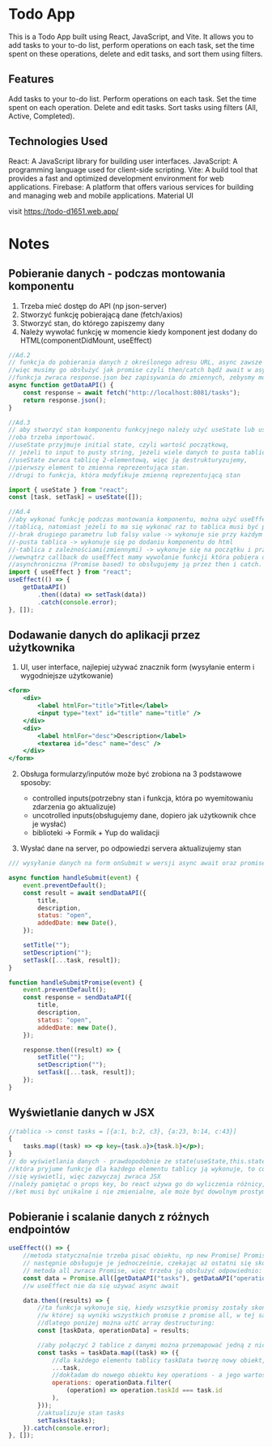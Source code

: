 # Todo App
This is a Todo App built using React, JavaScript, and Vite. It allows you to add tasks to your to-do list, perform operations on each task, set the time spent on these operations, delete and edit tasks, and sort them using filters.

## Features
Add tasks to your to-do list.
Perform operations on each task.
Set the time spent on each operation.
Delete and edit tasks.
Sort tasks using filters (All, Active, Completed).

## Technologies Used

React: A JavaScript library for building user interfaces.
JavaScript: A programming language used for client-side scripting.
Vite: A build tool that provides a fast and optimized development environment for web applications.
Firebase: A platform that offers various services for building and managing web and mobile applications.
Material UI

visit https://todo-d1651.web.app/


# Notes

## Pobieranie danych - podczas montowania komponentu

1. Trzeba mieć dostęp do API (np json-server)
2. Stworzyć funkcję pobierającą dane (fetch/axios)
3. Stworzyć stan, do którego zapiszemy dany
4. Należy wywołać funkcję w momencie kiedy komponent jest dodany do HTML(componentDidMount, useEffect)

```javascript
//Ad.2
// funkcja do pobierania danych z określonego adresu URL, async zawsze zwraca Promise,
//więc musimy go obsłużyć jak promise czyli then/catch bądź await w async function
//funkcja zwraca response.json bez zapisywania do zmiennych, zebysmy mogli ją exportowac i uzywac w róznych modułach
async function getDataAPI() {
    const response = await fetch("http://localhost:8081/tasks");
    return response.json();
}

//Ad.3
// aby stworzyć stan komponentu funkcyjnego należy użyć useState lub useReducer,
//oba trzeba importować.
//useState przyjmuje initial state, czyli wartość początkową,
// jeżeli to input to pusty string, jeżeli wiele danych to pusta tablica
//useState zwraca tablicę 2-elementową, więc ją destrukturyzujemy,
//pierwszy element to zmienna reprezentująca stan.
//drugi to funkcja, która modyfikuje zmienną reprezentującą stan

import { useState } from "react";
const [task, setTask] = useState([]);

//Ad.4
//aby wykonać funkcję podczas montowania komponentu, można użyć useEffect z drugim parametrem, który musi być
//tablicą, natomiast jeżeli to ma się wykonać raz to tablica musi być pusta
//-brak drugiego parametru lub falsy value -> wykonuje sie przy każdym rerenderze komponentu
//-pusta tablica -> wykonuje się po dodaniu komponentu do html
//-tablica z zależnościami(zmiennymi) -> wykonuje się na początku i przy każdej zmianie wartości z tablicy
//wewnątrz callback do useEffect mamy wywołanie funkcji która pobiera dane, w związku z tym, że jest async
//asynchroniczna (Promise based) to obsługujemy ją przez then i catch.
import { useEffect } from "react";
useEffect(() => {
    getDataAPI()
        .then((data) => setTask(data))
        .catch(console.error);
}, []);
```

## Dodawanie danych do aplikacji przez użytkownika

1. UI, user interface, najlepiej używać znacznik form (wysyłanie enterm i wygodniejsze użytkowanie)

```jsx
<form>
    <div>
        <label htmlFor="title">Title</label>
        <input type="text" id="title" name="title" />
    </div>
    <div>
        <label htmlFor="desc">Description</label>
        <textarea id="desc" name="desc" />
    </div>
</form>
```

2. Obsługa formularzy/inputów może być zrobiona na 3 podstawowe sposoby:

    - controlled inputs(potrzebny stan i funkcja, która po wyemitowaniu zdarzenia go aktualizuje)
    - uncotrolled inputs(obsługujemy dane, dopiero jak użytkownik chce je wysłać)
    - biblioteki -> Formik + Yup do walidacji

3. Wysłać dane na server, po odpowiedzi servera aktualizujemy stan

```javascript
/// wysyłanie danych na form onSubmit w wersji async await oraz promise fetch/catch

async function handleSubmit(event) {
    event.preventDefault();
    const result = await sendDataAPI({
        title,
        description,
        status: "open",
        addedDate: new Date(),
    });

    setTitle("");
    setDescription("");
    setTask([...task, result]);
}

function handleSubmitPromise(event) {
    event.preventDefault();
    const response = sendDataAPI({
        title,
        description,
        status: "open",
        addedDate: new Date(),
    });

    response.then((result) => {
        setTitle("");
        setDescription("");
        setTask([...task, result]);
    });
}
```

## Wyświetlanie danych w JSX

```jsx
//tablica -> const tasks = [{a:1, b:2, c3}, {a:23, b:14, c:43}]
{
    tasks.map((task) => <p key={task.a}>{task.b}</p>);
}
// do wyświetlania danych - prawdopodobnie ze state(useState,this.state) używa sie map (metoda tablicy),
//która pryjume funkcje dla każdego elementu tablicy ją wykonuje, to co zwróci będzie elemenetem, który
//się wyświetli, więc zazwyczaj zwraca JSX
//należy pamiętać o props key, bo react używa go do wyliczenia różnicy, którą musi zaaplikować pomiędzy virtual dom i real dom
//ket musi być unikalne i nie zmienialne, ale może być dowolnym prostym typem danych.
```

## Pobieranie i scalanie danych z różnych endpointów

```javascript
useEffect(() => {
    //metoda statyczna[nie trzeba pisać obiektu, np new Promise] Promise.all() przyjmuje tablicę Promises,
    // następnie obsługuje je jednocześnie, czekając aż ostatni się skończy.
    // metoda all zwraca Promise, więc trzeba ją obsłużyć odpowiednio: await lub then.
    const data = Promise.all([getDataAPI("tasks"), getDataAPI("operations")]);
    //w useEffect nie da się używać async await

    data.then((results) => {
        //ta funkcja wykonuje się, kiedy wszsytkie promisy zostały skończone, result posiada w sobię tablicę,
        //w której są wyniki wszystkich promise z promise all, w tej samej kolejności jak zostały dodane
        //dlatego poniżej można użtć array destructuring:
        const [taskData, operationData] = results;

        //aby połączyć 2 tablice z danymi można przemapować jedną z nich, dodając elementy drugiej do elementów pierwszej
        const tasks = taskData.map((task) => ({
            //dla każdego elementu tablicy taskData tworzę nowy obiekt, gdzie za pomocą spread operator wstawiam wszystkie elementy
            ...task,
            //dokładam do nowego obiektu key operations - a jego wartość wylicza filter wyników z drugiej tablicy
            operations: operationData.filter(
                (operation) => operation.taskId === task.id
            ),
        }));
        //aktualizuje stan tasks
        setTasks(tasks);
    }).catch(console.error);
}, []);
```
